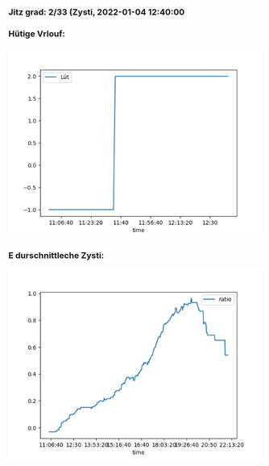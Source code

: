 ### Jitz grad: 2/33 (Zysti, 2022-01-04 12:40:00

### Hütige Vrlouf:
![Graph](Today.png)

### E durschnittleche Zysti:
![Graph](Zysti.png)